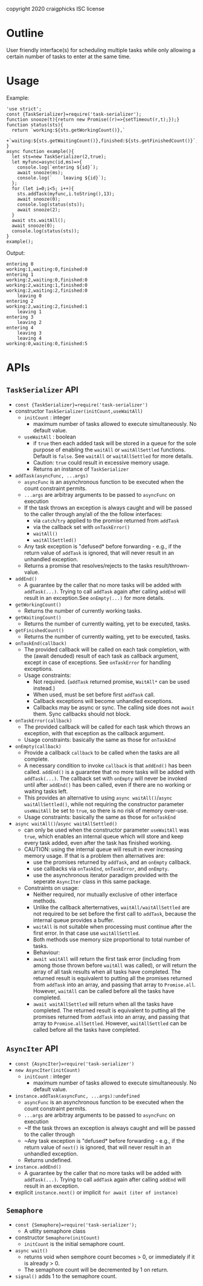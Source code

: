 copyright 2020 craigphicks ISC license

# Outline
User friendly interface(s) for scheduling multiple tasks while only allowing a certain number of tasks to enter at the same time. 

# Usage 
Example:
```
'use strict';
const {TaskSerializer}=require('task-serializer');
function snooze(t){return new Promise((r)=>{setTimeout(r,t);});}
function status(sts){
  return `working:${sts.getWorkingCount()},`
  +`waiting:${sts.getWaitingCount()},finished:${sts.getFinishedCount()}`;
}
async function example(){
  let sts=new TaskSerializer(2,true);
  let myfunc=async(id,ms)=>{
    console.log(`entering ${id}`);
    await snooze(ms);
    console.log(`    leaving ${id}`);
  };
  for (let i=0;i<5; i++){
    sts.addTask(myfunc,i.toString(),13);
    await snooze(0);
    console.log(status(sts));
    await snooze(2);
  }
  await sts.waitAll();
  await snooze(0);
  console.log(status(sts));
}
example();
```
Output:
```
entering 0
working:1,waiting:0,finished:0
entering 1
working:2,waiting:0,finished:0
working:2,waiting:1,finished:0
working:2,waiting:2,finished:0
    leaving 0
entering 2
working:2,waiting:2,finished:1
    leaving 1
entering 3
    leaving 2
entering 4
    leaving 3
    leaving 4
working:0,waiting:0,finished:5
```

# APIs

## `TaskSerializer` API
  - `const {TaskSerializer}=require('task-serializer')`
  - constructor `TaskSerializer(initCount,useWaitAll)`
    - `initCount` : integer 
      - maximum number of tasks allowed to execute simultaneously. No default value.
    - `useWaitAll` : boolean 
      - if `true` then each added task will be stored in a queue for the sole purpose of enabling the `waitAll` or `waitAllSettled` functions. Default is `false`.  See `waitAll` or `waitAllSettled` for more details.
      - Caution: `true` could result in excessive memory usage.  
      - Returns an instance of `TaskSerializer`
  - `addTask(asyncFunc, ...args)`
    - `asyncFunc` is an asynchronous function to be executed when the count constraint permits.
    - `...args` are arbitray arguments to be passed to `asyncFunc` on execution
    - If the task throws an exception is always caught and will be passed to the caller through any/all of the the follow interfaces:
      - via `catch`/`try` applied to the promise returned from `addTask`
      - via the callback set with `onTaskError()` 
      - `waitAll()`
      - `waitAllSettled()`
    - Any task exception is "defused* before forwarding - e.g., if the return value of `addTask` is ignored, that will never result in an unhandled exception. 
    - Returns a promise that resolves/rejects to the tasks result/thrown-value.
  - `addEnd()`
    - A guarantee by the caller that no more tasks will be added with `addTask(...)`.  Trying to call `addTask` again after calling `addEnd` will result in an exception.See `onEmpty(...)` for more details.
  - `getWorkingCount()`
    - Returns the number of currently working tasks.
  - `getWaitingCount()`
    - Returns the number of currently waiting, yet to be executed, tasks.
  - `getFinishedCount()`
    - Returns the number of currently waiting, yet to be executed, tasks.
  - `onTaskEnd(callback)`
    - The provided callback will be called on each task completion, with the (await denuded) result of each task as callback argument, except in case of exceptions. See `onTaskError` for handling exceptions.
    - Usage constraints:
      - Not required. (`addTask` returned promise, `WaitAll*` can be used instead.) 
      - When used, must be set before first `addTask` call.
      - Callback exceptions will become unhandled exceptions.
      - Callbacks may be async or sync. The calling side does not `await` them.  Sync callbacks should not block.  
  - `onTaskError(callback)`
    - The provided callback will be called for each task which throws an exception, with that exception as the callback argument.
    - Usage constraints: basically the same as those for `onTaskEnd`  
  - `onEmpty(callback)`
    - Provide a callback `callback` to be called when the tasks are all complete.
    - A necessary condition to invoke `callback` is that `addEnd()` has been called. `addEnd()` is a guarantee that no more tasks will be added with `addTask(...)`. The callback set with `onEmpty` will never be invoked until after `addEnd()` has been called, even if there are no working or waiting tasks left.
    - This provides an alternative to using `async waitAll()`/`async waitAllSettled()`, while not requiring the constructor parameter `useWaitAll` be set to `true`, so there is no risk of memory over-use.  
    - Usage constraints: basically the same as those for `onTaskEnd`  
  - `async waitAll()`/`async waitAllSettled()`
    - can only be used when the constructor parameter `useWaitAll` was `true`, which enables an internal queue which will store and keep every task added, even after the task has finished working.
    - CAUTION: using the internal queue will result in ever increasing memory usage.  If that is a problem then alternatives are:
      - use the promises returned by `addTask`, and an `onEmpty` callback.
      - use callbacks via `onTaskEnd`, `onTaskError`, and `onEmpty`.
      - use the asynchronous iterator paradigm provided with the seperate `AsyncIter` class in this same package.
    - Constraints on usage:
      - Neither required, nor mutually exclusive of other interface methods.
      - Unlike the callback alterternatives, `waitAll/waitAllSettled` are not required to be set before the first call to `addTask`, because the internal queue provides a buffer.
      - `waitAll` is not suitable when processing must continue after the first error.  In that case use `waitAllSettled`.
      - Both methods use memory size proportional to total number of tasks.
      - Behaviour:
      - `await waitAll` will return the first task error (including from among those thrown before `waitAll` was called), or will return the array of all task results when all tasks have completed.  The returned result is equivalent to putting all the promises returned from `addTask` into an array, and passing that array to `Promise.all`.  However, `waitAll` can be called before all the tasks have completed. 
      - `await waitAllSettled` will return when all the tasks have completed. The returned result is equivalent to putting all the promises returned from `addTask` into an array, and passing that array to `Promise.allSettled`.  However, `waitAllSettled` can be called before all the tasks have completed.

## `AsyncIter` API
  - `const {AsyncIter}=require('task-serializer')`
  - `new AsyncIter(initCount)`
    - `initCount` : integer 
      - maximum number of tasks allowed to execute simultaneously. No default value.
  - `instance.addTask(asyncFunc, ...args):undefined`
    - `asyncFunc` is an asynchronous function to be executed when the count constraint permits.
    - `...args` are arbitray arguments to be passed to `asyncFunc` on execution
    - ~If the task throws an exception is always caught and will be passed to the caller through 
    - ~Any task exception is "defused* before forwarding - e.g., if the return value of `next()` is ignored, that will never result in an unhandled exception. 
    - Returns undefined.
  - `instance.addEnd()`
    - A guarantee by the caller that no more tasks will be added with `addTask(...)`.  Trying to call `addTask` again after calling `addEnd` will result in an exception.
  - explicit `instance.next()` or implicit `for await (iter of instance)`

## `Semaphore` 
  - `const {Semaphore}=require('task-serializer');`
    - A utlity semaphore class 
  - constructor `Semaphore(initCount)`
     - `initCount` is the initial semaphore count.
  - `async wait()` 
     - returns void when semphore count becomes > 0, or immediately if it is already > 0.
     - The semaphore count will be decremented by 1 on return. 
  - `signal()` adds 1 to the semaphore count. 

